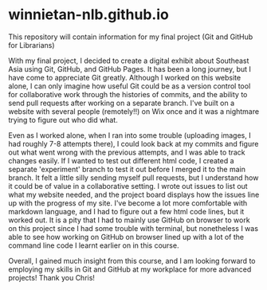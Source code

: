 # winnietan-nlb.github.io
This repository will contain information for my final project (Git and GitHub for Librarians)

With my final project, I decided to create a digital exhibit about Southeast Asia using Git, GitHub, and GitHub Pages. It has been a long journey, but I have come to appreciate Git greatly. Although I worked on this website alone, I can only imagine how useful Git could be as a version control tool for collaborative work through the histories of commits, and the ability to send pull requests after working on a separate branch. I've built on a website with several people (remotely!!) on Wix once and it was a nightmare trying to figure out who did what.

Even as I worked alone, when I ran into some trouble (uploading images, I had roughly 7-8 attempts there), I could look back at my commits and figure out what went wrong with the previous attempts, and I was able to track changes easily. If I wanted to test out different html code, I created a separate 'experiment' branch to test it out before I merged it to the main branch. It felt a little silly sending myself pull requests, but I understand how it could be of value in a collaborative setting. I wrote out issues to list out what my website needed, and the project board displays how the issues line up with the progress of my site. I've become a lot more comfortable with markdown language, and I had to figure out a few html code lines, but it worked out. It is a pity that I had to mainly use GitHub on browser to work on this project since I had some trouble with terminal, but nonetheless I was able to see how working on GitHub on browser lined up with a lot of the command line code I learnt earlier on in this course.

Overall, I gained much insight from this course, and I am looking forward to employing my skills in Git and GitHub at my workplace for more advanced projects! Thank you Chris!
